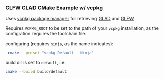 ### GLFW GLAD CMake Example w/ vcpkg

Uses [vcpkg package manager](https://vcpkg.io/en/) for retrieving [GLAD](https://github.com/Dav1dde/glad) and [GLFW](https://github.com/glfw/glfw)

Requires `VCPKG_ROOT` to be set to the path of your `vcpkg` installation, as the configration requires the toolchain file.

configuring (requires `ninja`, as the name indicates):

```bash
 cmake --preset "vcpkg Default - Ninja"
```

build dir is set to `default`, i.e:

```bash
cmake --build build/default
```

